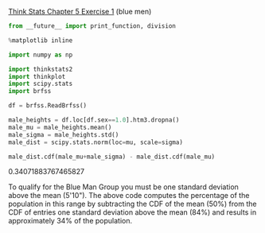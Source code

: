[Think Stats Chapter 5 Exercise 1](http://greenteapress.com/thinkstats2/html/thinkstats2006.html#toc50) (blue men)

```python
from __future__ import print_function, division

%matplotlib inline

import numpy as np

import thinkstats2
import thinkplot
import scipy.stats
import brfss

df = brfss.ReadBrfss()

male_heights = df.loc[df.sex==1.0].htm3.dropna()
male_mu = male_heights.mean()
male_sigma = male_heights.std()
male_dist = scipy.stats.norm(loc=mu, scale=sigma)

male_dist.cdf(male_mu+male_sigma) - male_dist.cdf(male_mu)
```

0.34071883767465827

To qualify for the Blue Man Group you must be one standard deviation above the mean (5'10").  The above code computes the percentage of the population in this range by subtracting the CDF of the mean (50%) from the CDF of entries one standard deviation above the mean (84%) and results in approximately 34% of the population.
